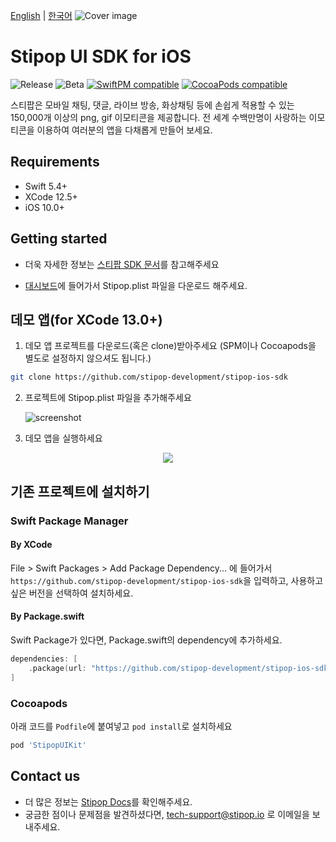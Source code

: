 [English](./README.md) | [한국어](./README.kr.md)
![Cover image](https://user-images.githubusercontent.com/30883319/139041228-f88b6e2f-4523-4d56-913e-927956e88dc6.png)

# Stipop UI SDK for iOS

![Release](https://img.shields.io/github/v/release/stipop-development/stipop-ios-sdk?sort=semver&style=flat&label=release)
![Beta](https://img.shields.io/github/v/release/stipop-development/stipop-ios-sdk?include_prereleases&sort=semver&style=flat&label=beta)
[![SwiftPM compatible](https://img.shields.io/badge/SwiftPM-compatible-green.svg?style=flat)](https://swift.org/package-manager/)
[![CocoaPods compatible](https://img.shields.io/badge/CocoaPods-compatible-green.svg?style=flat)](https://cocoapods.org/pods/Stipop)

스티팝은 모바일 채팅, 댓글, 라이브 방송, 화상채팅 등에 손쉽게 적용할 수 있는 150,000개 이상의 png, gif 이모티콘을 제공합니다. 전 세계 수백만명이 사랑하는 이모티콘을 이용하여 여러분의 앱을 다채롭게 만들어 보세요.

## Requirements

- Swift 5.4+
- XCode 12.5+
- iOS 10.0+

## Getting started

- 더욱 자세한 정보는 [스티팝 SDK 문서](https://docs.stipop.io/en/sdk/ios/get-started/quick-start)를 참고해주세요

- [대시보드](https://dashboard.stipop.io/create-application)에 들어가서 Stipop.plist 파일을 다운로드 해주세요.

## 데모 앱(for XCode 13.0+)

1. 데모 앱 프로젝트를 다운로드(혹은 clone)받아주세요
   (SPM이나 Cocoapods을 별도로 설정하지 않으셔도 됩니다.)

```bash
git clone https://github.com/stipop-development/stipop-ios-sdk
```

2. 프로젝트에 Stipop.plist 파일을 추가해주세요

   ![screenshot](https://user-images.githubusercontent.com/30883319/138623975-d5666bad-e0b4-405b-beaf-ed233e376135.png)

3. 데모 앱을 실행하세요

<p align="center"><img src="https://user-images.githubusercontent.com/30883319/139041399-d4aee7d3-387f-4f9e-a045-f239a0cc2918.png"></p>

## 기존 프로젝트에 설치하기

### Swift Package Manager

#### By XCode

File > Swift Packages > Add Package Dependency... 에 들어가서
`https://github.com/stipop-development/stipop-ios-sdk`을 입력하고, 사용하고 싶은 버전을 선택하여 설치하세요.

#### By Package.swift

Swift Package가 있다면, Package.swift의 dependency에 추가하세요.

```swift
dependencies: [
    .package(url: "https://github.com/stipop-development/stipop-ios-sdk.git", .upToNextMajor(from: "0.7.3"))
]
```

### Cocoapods

아래 코드를 `Podfile`에 붙여넣고 `pod install`로 설치하세요

```ruby
pod 'StipopUIKit'
```

## Contact us

- 더 많은 정보는 [Stipop Docs](https://docs.stipop.io/en/sdk/ios/get-started/quick-start)를 확인해주세요.
- 궁금한 점이나 문제점을 발견하셨다면, tech-support@stipop.io 로 이메일을 보내주세요.
